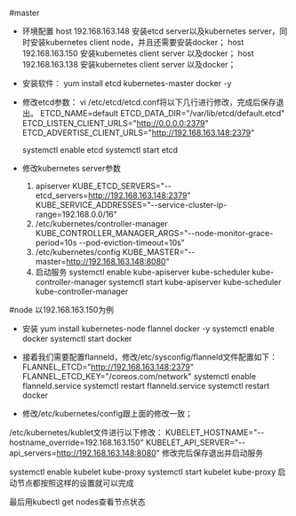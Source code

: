 #master
+ 环境配置
    host 192.168.163.148 安装etcd server以及kubernetes server，同时安装kubernetes client node，并且还需要安装docker；
    host 192.168.163.150 安装kubernetes client server 以及docker；
    host 192.168.163.138 安装kubernetes client server 以及docker；

+ 安装软件：
    yum install etcd kubernetes-master docker -y

+ 修改etcd参数：
    vi /etc/etcd/etcd.conf将以下几行进行修改，完成后保存退出。
    ETCD_NAME=default
    ETCD_DATA_DIR="/var/lib/etcd/default.etcd"
    ETCD_LISTEN_CLIENT_URLS="http://0.0.0.0:2379"
    ETCD_ADVERTISE_CLIENT_URLS="http://192.168.163.148:2379"

    systemctl enable etcd
    systemctl start etcd
+ 修改kubernetes server参数
    1. apiserver
        KUBE_ETCD_SERVERS="--etcd_servers=http://192.168.163.148:2379"
        KUBE_SERVICE_ADDRESSES="--service-cluster-ip-range=192.168.0.0/16"
    2. /etc/kubernetes/controller-manager
        KUBE_CONTROLLER_MANAGER_ARGS="--node-monitor-grace-period=10s --pod-eviction-timeout=10s"
    3.  /etc/kubernetes/config
        KUBE_MASTER="--master=http://192.168.163.148:8080"
    4. 启动服务
        systemctl enable kube-apiserver kube-scheduler kube-controller-manager
        systemctl start kube-apiserver kube-scheduler kube-controller-manager

#node
    以192.168.163.150为例
+ 安装
    yum install kubernetes-node flannel docker -y
    systemctl enable docker
    systemctl start docker
+ 接着我们需要配置flanneld，修改/etc/sysconfig/flanneld文件配置如下：
    FLANNEL_ETCD="http://192.168.163.148:2379"
    FLANNEL_ETCD_KEY="/coreos.com/network"
    systemctl enable flanneld.service
    systemctl restart flanneld.service
    systemctl restart docker
    
+ 修改/etc/kubernetes/config跟上面的修改一致；

/etc/kubernetes/kublet文件进行以下修改：
KUBELET_HOSTNAME="--hostname_override=192.168.163.150"
KUBELET_API_SERVER="--api_servers=http://192.168.163.148:8080"
修改完后保存退出并启动服务

systemctl enable kubelet kube-proxy
systemctl start kubelet kube-proxy
启动节点都按照这样的设置就可以完成

最后用kubectl get nodes查看节点状态

